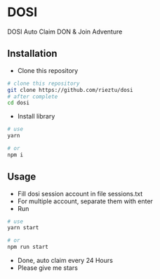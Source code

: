 # DOSI
DOSI Auto Claim DON & Join Adventure

## Installation
- Clone this repository
```bash
# clone this repository
git clone https://github.com/rieztu/dosi
# after complete
cd dosi
```
- Install library
```bash
# use
yarn

# or
npm i
```

## Usage
- Fill dosi session account in file sessions.txt
- For multiple account, separate them with enter
- Run
```bash
# use
yarn start

# or
npm run start
```
- Done, auto claim every 24 Hours
- Please give me stars 
